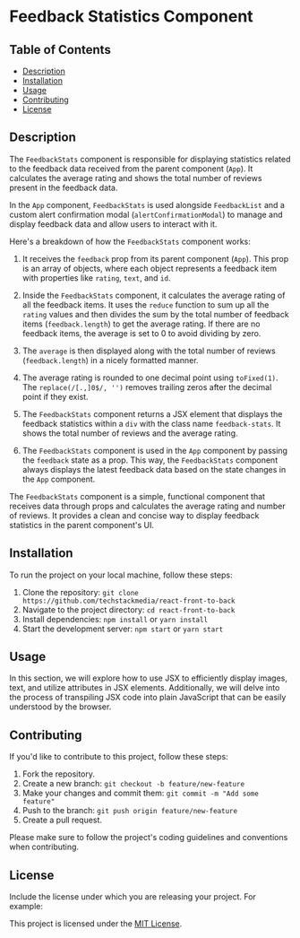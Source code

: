 # Feedback Statistics Component

## Table of Contents

- [Description](#description)
- [Installation](#installation)
- [Usage](#usage)
- [Contributing](#contributing)
- [License](#license)

## Description

The `FeedbackStats` component is responsible for displaying statistics related to the feedback data received from the parent component (`App`). It calculates the average rating and shows the total number of reviews present in the feedback data.

In the `App` component, `FeedbackStats` is used alongside `FeedbackList` and a custom alert confirmation modal (`alertConfirmationModal`) to manage and display feedback data and allow users to interact with it.

Here's a breakdown of how the `FeedbackStats` component works:

1. It receives the `feedback` prop from its parent component (`App`). This prop is an array of objects, where each object represents a feedback item with properties like `rating`, `text`, and `id`.

2. Inside the `FeedbackStats` component, it calculates the average rating of all the feedback items. It uses the `reduce` function to sum up all the `rating` values and then divides the sum by the total number of feedback items (`feedback.length`) to get the average rating. If there are no feedback items, the average is set to 0 to avoid dividing by zero.

3. The `average` is then displayed along with the total number of reviews (`feedback.length`) in a nicely formatted manner.

4. The average rating is rounded to one decimal point using `toFixed(1)`. The `replace(/[.,]0$/, '')` removes trailing zeros after the decimal point if they exist.

5. The `FeedbackStats` component returns a JSX element that displays the feedback statistics within a `div` with the class name `feedback-stats`. It shows the total number of reviews and the average rating.

6. The `FeedbackStats` component is used in the `App` component by passing the `feedback` state as a prop. This way, the `FeedbackStats` component always displays the latest feedback data based on the state changes in the `App` component.

The `FeedbackStats` component is a simple, functional component that receives data through props and calculates the average rating and number of reviews. It provides a clean and concise way to display feedback statistics in the parent component's UI.

## Installation

To run the project on your local machine, follow these steps:

1. Clone the repository: `git clone https://github.com/techstackmedia/react-front-to-back`
2. Navigate to the project directory: `cd react-front-to-back`
3. Install dependencies: `npm install` or `yarn install`
4. Start the development server: `npm start` or `yarn start`

## Usage

In this section, we will explore how to use JSX to efficiently display images, text, and utilize attributes in JSX elements. Additionally, we will delve into the process of transpiling JSX code into plain JavaScript that can be easily understood by the browser.

## Contributing

If you'd like to contribute to this project, follow these steps:

1. Fork the repository.
2. Create a new branch: `git checkout -b feature/new-feature`
3. Make your changes and commit them: `git commit -m "Add some feature"`
4. Push to the branch: `git push origin feature/new-feature`
5. Create a pull request.

Please make sure to follow the project's coding guidelines and conventions when contributing.

## License

Include the license under which you are releasing your project. For example:

This project is licensed under the [MIT License](https://opensource.org/licenses/MIT).

